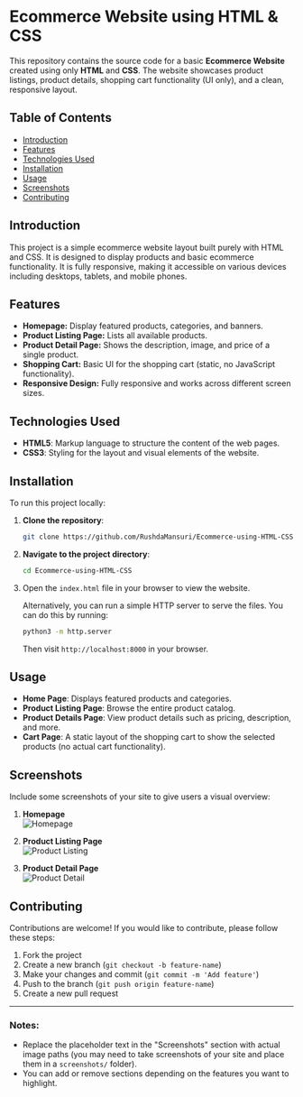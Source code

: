 # Ecommerce Website using HTML & CSS

This repository contains the source code for a basic **Ecommerce Website** created using only **HTML** and **CSS**. The website showcases product listings, product details, shopping cart functionality (UI only), and a clean, responsive layout.

## Table of Contents

- [Introduction](#introduction)
- [Features](#features)
- [Technologies Used](#technologies-used)
- [Installation](#installation)
- [Usage](#usage)
- [Screenshots](#screenshots)
- [Contributing](#contributing)

## Introduction

This project is a simple ecommerce website layout built purely with HTML and CSS. It is designed to display products and basic ecommerce functionality. It is fully responsive, making it accessible on various devices including desktops, tablets, and mobile phones.

## Features

- **Homepage:** Display featured products, categories, and banners.
- **Product Listing Page:** Lists all available products.
- **Product Detail Page:** Shows the description, image, and price of a single product.
- **Shopping Cart:** Basic UI for the shopping cart (static, no JavaScript functionality).
- **Responsive Design:** Fully responsive and works across different screen sizes.

## Technologies Used

- **HTML5**: Markup language to structure the content of the web pages.
- **CSS3**: Styling for the layout and visual elements of the website.

## Installation

To run this project locally:

1. **Clone the repository**:

   ```bash
   git clone https://github.com/RushdaMansuri/Ecommerce-using-HTML-CSS.git
   ```

2. **Navigate to the project directory**:

   ```bash
   cd Ecommerce-using-HTML-CSS
   ```

3. Open the `index.html` file in your browser to view the website.

   Alternatively, you can run a simple HTTP server to serve the files. You can do this by running:

   ```bash
   python3 -m http.server
   ```

   Then visit `http://localhost:8000` in your browser.

## Usage

- **Home Page**: Displays featured products and categories.
- **Product Listing Page**: Browse the entire product catalog.
- **Product Details Page**: View product details such as pricing, description, and more.
- **Cart Page**: A static layout of the shopping cart to show the selected products (no actual cart functionality).

## Screenshots

Include some screenshots of your site to give users a visual overview:

1. **Homepage**  
   ![Homepage](screenshots/homepage.png)

2. **Product Listing Page**  
   ![Product Listing](screenshots/product-listing.png)

3. **Product Detail Page**  
   ![Product Detail](screenshots/product-detail.png)

## Contributing

Contributions are welcome! If you would like to contribute, please follow these steps:

1. Fork the project
2. Create a new branch (`git checkout -b feature-name`)
3. Make your changes and commit (`git commit -m 'Add feature'`)
4. Push to the branch (`git push origin feature-name`)
5. Create a new pull request

---

### Notes:

- Replace the placeholder text in the "Screenshots" section with actual image paths (you may need to take screenshots of your site and place them in a `screenshots/` folder).
- You can add or remove sections depending on the features you want to highlight.
